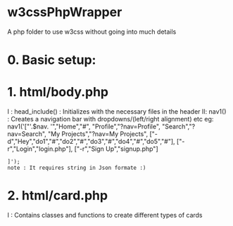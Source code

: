 # w3cssPhpWrapper
A php folder to use w3css without going into much details
# 0. Basic setup:
<?php
include('html/card.php');
include('html/body.php');
head_include();
?>

# 1. html/body.php
I : head_include() : Initializes with the necessary files in the header
II: nav1() : Creates a navigation bar with dropdowns/(left/right alignment) etc
    eg:
    nav1('["'.$nav.
        '","Home","#",
            "Profile","?nav=Profile",
            "Search","?nav=Search",
            "My Projects","?nav=My Projects",
            ["-d","Hey","do1","#","do2","#","do3","#","do4","#","do5","#"],
            ["-r","Login","login.php"],
            ["-r","Sign Up","signup.php"]
            
    ]');
    note : It requires string in Json formate :)
# 2. html/card.php
I : Contains classes and functions to create different types of cards
